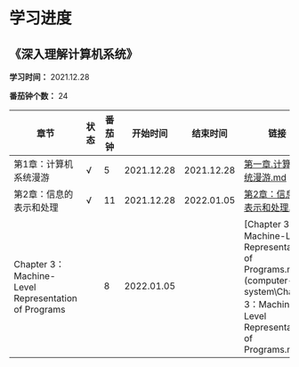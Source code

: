 # 学习进度

## 《深入理解计算机系统》

**学习时间：** 2021.12.28

**番茄钟个数：** 24

| 章节                                                | 状态 | 番茄钟 | 开始时间   | 结束时间   | 链接                                                         |
| --------------------------------------------------- | ---- | ------ | ---------- | ---------- | ------------------------------------------------------------ |
| 第1章：计算机系统漫游                               | √    | 5      | 2021.12.28 | 2021.12.28 | [第一章.计算机系统漫游.md](computer-system\第一章.计算机系统漫游.md) |
| 第2章：信息的表示和处理                             | √    | 11     | 2021.12.28 | 2022.01.05 | [第2章：信息的表示和处理.md](computer-system\第2章：信息的表示和处理.md) |
| Chapter 3：Machine-Level Representation of Programs |      | 8      | 2022.01.05 |            | [Chapter 3：Machine-Level Representation of Programs.md](computer-system\Chapter 3：Machine-Level Representation of Programs.md) |

